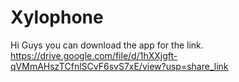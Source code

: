 # Xylophone
Hi Guys you can download the app for the link.
https://drive.google.com/file/d/1hXXjgft-qVMmAHszTCfnlSCvF6svS7xE/view?usp=share_link
